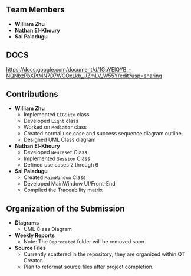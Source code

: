 ## Team Members
- **William Zhu**
- **Nathan El-Khoury**
- **Sai Paladugu**

## DOCS
https://docs.google.com/document/d/1GpYElQYB_-NQNbzPbXPtMN7D7WCOxLkb_UZmLV_W55Y/edit?usp=sharing

## Contributions
- **William Zhu**
  - Implemented `EEGSite` class
  - Developed `Light` class
  - Worked on `Mediator` class
  - Created normal use case and success sequence diagram outline
  - Designed UML Class diagram
- **Nathan El-Khoury**
  - Developed `Neureset` Class
  - Implemented `Session` Class
  - Defined use cases 2 through 6
- **Sai Paladugu**
  - Created `MainWindow` Class
  - Developed MainWindow UI/Front-End
  - Compiled the Traceability matrix

## Organization of the Submission
- **Diagrams**
  - UML Class Diagram
- **Weekly Reports**
  - Note: The `Deprecated` folder will be removed soon.
- **Source Files**
  - Currently scattered in the repository; they are organized within QT Creator. 
  - Plan to reformat source files after project completion.
